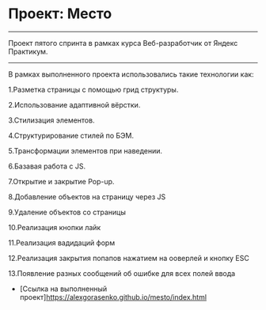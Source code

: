 # Проект: Место

---------------------

Проект пятого спринта в рамках курса Веб-разработчик от Яндекс Практикум.

---------------------

В рамках выполненного проекта использовались такие технологии как:

1.Разметка страницы с помощью грид структуры.

2.Использование адаптивной вёрстки.

3.Стилизация элементов.

4.Структурирование стилей по БЭМ.

5.Трансформации элементов при наведении.

6.Базавая работа с JS.

7.Открытие и закрытие Pop-up.

8.Добавление объектов на страницу через JS

9.Удаление объектов со страницы

10.Реализация кнопки лайк

11.Реализация вадидаций форм

12.Реализация закрытия попапов нажатием на ооверлей и кнопку ESC

13.Появление разных сообщений об ошибке для всех полей ввода






* [Ссылка на выполненный проект]https://alexgorasenko.github.io/mesto/index.html
